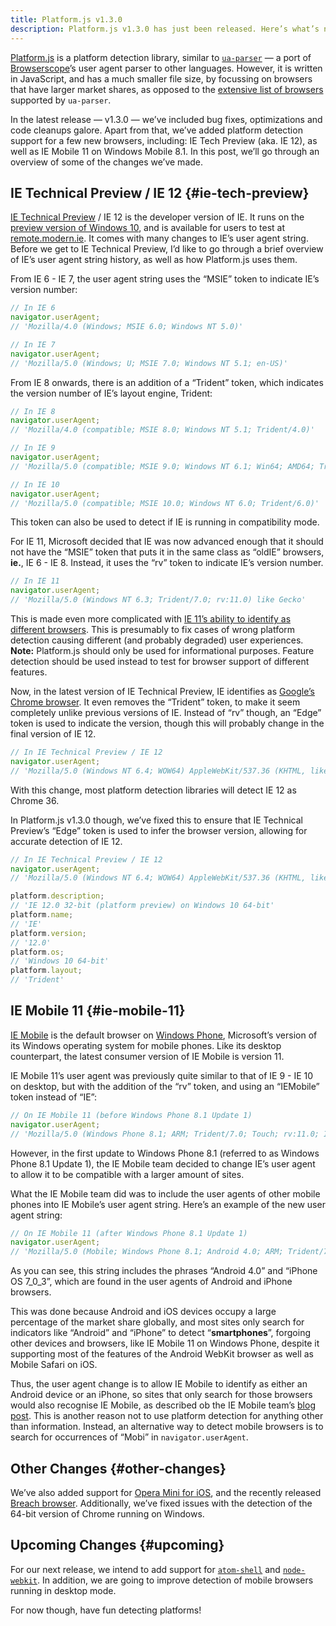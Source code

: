 ```yaml
---
title: Platform.js v1.3.0
description: Platform.js v1.3.0 has just been released. Here’s what’s new, as well as upcoming plans for future releases.
---
```


[Platform.js](https://github.com/bestiejs/platform.js) is a platform detection library, similar to [`ua-parser`](http://www.uaparser.org/) — a port of [Browserscope](http://www.browserscope.org/)’s user agent parser to other languages. However, it is written in JavaScript, and has a much smaller file size, by focussing on browsers that have larger market shares, as opposed to the [extensive list of browsers](https://github.com/ua-parser/uap-core/blob/master/regexes.yaml) supported by `ua-parser`.

In the latest release — v1.3.0 — we’ve included bug fixes, optimizations and code cleanups galore. Apart from that, we’ve added platform detection support for a few new browsers, including: IE Tech Preview (aka. IE 12), as well as IE Mobile 11 on Windows Mobile 8.1. In this post, we’ll go through an overview of some of the changes we’ve made.

## IE Technical Preview / IE 12 {#ie-tech-preview}

[IE Technical Preview](http://devchannel.modern.ie/) / IE 12 is the developer version of IE. It runs on the [preview version of Windows 10](http://windows.microsoft.com/en-us/windows/preview), and is available for users to test at [remote.modern.ie](https://remote.modern.ie/). It comes with many changes to IE’s user agent string. Before we get to IE Technical Preview, I’d like to go through a brief overview of IE’s user agent string history, as well as how Platform.js uses them.

From IE 6 - IE 7, the user agent string uses the “MSIE” token to indicate IE’s version number:

```js
// In IE 6
navigator.userAgent;
// 'Mozilla/4.0 (Windows; MSIE 6.0; Windows NT 5.0)'

// In IE 7
navigator.userAgent;
// 'Mozilla/5.0 (Windows; U; MSIE 7.0; Windows NT 5.1; en-US)'
```

From IE 8 onwards, there is an addition of a “Trident” token, which indicates the version number of IE’s layout engine, Trident:

```js
// In IE 8
navigator.userAgent;
// 'Mozilla/4.0 (compatible; MSIE 8.0; Windows NT 5.1; Trident/4.0)'

// In IE 9
navigator.userAgent;
// 'Mozilla/5.0 (compatible; MSIE 9.0; Windows NT 6.1; Win64; AMD64; Trident/5.0)'

// In IE 10
navigator.userAgent;
// 'Mozilla/5.0 (compatible; MSIE 10.0; Windows NT 6.0; Trident/6.0)'
```

This token can also be used to detect if IE is running in compatibility mode.

For IE 11, Microsoft decided that IE was now advanced enough that it should not have the “MSIE” token that puts it in the same class as “oldIE” browsers, **ie.**, IE 6 - IE 8. Instead, it uses the “rv” token to indicate IE’s version number.

```js
// In IE 11
navigator.userAgent;
// 'Mozilla/5.0 (Windows NT 6.3; Trident/7.0; rv:11.0) like Gecko'
```

This is made even more complicated with [IE 11’s ability to identify as different browsers](http://blogs.msdn.com/b/ieinternals/archive/2013/09/21/internet-explorer-11-user-agent-string-ua-string-sniffing-compatibility-with-gecko-webkit.aspx). This is presumably to fix cases of wrong platform detection causing different (and probably degraded) user experiences. **Note:** Platform.js should only be used for informational purposes. Feature detection should be used instead to test for browser support of different features.

Now, in the latest version of IE Technical Preview, IE identifies as [Google’s Chrome browser](https://google.com/chrome). It even removes the “Trident” token, to make it seem completely unlike previous versions of IE. Instead of “rv” though, an “Edge” token is used to indicate the version, though this will probably change in the final version of IE 12.

```js
// In IE Technical Preview / IE 12
navigator.userAgent;
// 'Mozilla/5.0 (Windows NT 6.4; WOW64) AppleWebKit/537.36 (KHTML, like Gecko) Chrome/36.0.1985.143 Safari/537.36 Edge/12.0'
```

With this change, most platform detection libraries will detect IE 12 as Chrome 36.

<!-- include post_image.html image='/blog/platform.js-v1.3.0/jsperf.jpg' caption='IE 12 detected as Chrome 36 on [jsPerf.com](http://jsperf.com/).' -->

In Platform.js v1.3.0 though, we’ve fixed this to ensure that IE Technical Preview’s “Edge” token is used to infer the browser version, allowing for accurate detection of IE 12.

```js
// In IE Technical Preview / IE 12
navigator.userAgent;
// 'Mozilla/5.0 (Windows NT 6.4; WOW64) AppleWebKit/537.36 (KHTML, like Gecko) Chrome/36.0.1985.143 Safari/537.36 Edge/12.0'

platform.description;
// 'IE 12.0 32-bit (platform preview) on Windows 10 64-bit'
platform.name;
// 'IE'
platform.version;
// '12.0'
platform.os;
// 'Windows 10 64-bit'
platform.layout;
// 'Trident'
```

## IE Mobile 11 {#ie-mobile-11}

[IE Mobile](http://www.microsoft.com/en-ie/mobile/) is the default browser on [Windows Phone](http://windowsphone.com/), Microsoft’s version of its Windows operating system for mobile phones. Like its desktop counterpart, the latest consumer version of IE Mobile is version 11.

IE Mobile 11’s user agent was previously quite similar to that of IE 9 - IE 10 on desktop, but with the addition of the “rv” token, and using an “IEMobile” token instead of “IE”:

```js
// On IE Mobile 11 (before Windows Phone 8.1 Update 1)
navigator.userAgent;
// 'Mozilla/5.0 (Windows Phone 8.1; ARM; Trident/7.0; Touch; rv:11.0; IEMobile/11.0; NOKIA; Lumia 920) like Gecko'
```

However, in the first update to Windows Phone 8.1 (referred to as Windows Phone 8.1 Update 1), the IE Mobile team decided to change IE’s user agent to allow it to be compatible with a larger amount of sites.

What the IE Mobile team did was to include the user agents of other mobile phones into IE Mobile’s user agent string. Here’s an example of the new user agent string:

```js
// On IE Mobile 11 (after Windows Phone 8.1 Update 1)
navigator.userAgent;
// 'Mozilla/5.0 (Mobile; Windows Phone 8.1; Android 4.0; ARM; Trident/7.0; Touch; rv:11.0; IEMobile/11.0; NOKIA; Lumia 920) like iPhone OS 7_0_3 Mac OS X AppleWebKit/537 (KHTML, like Gecko) Mobile Safari/537'
```

As you can see, this string includes the phrases “Android 4.0” and “iPhone OS 7_0_3”, which are found in the user agents of Android and iPhone browsers.

This was done because Android and iOS devices occupy a large percentage of the market share globally, and most sites only search for indicators like “Android” and “iPhone” to detect “**smartphones**”, forgoing other devices and browsers, like IE Mobile 11 on Windows Phone, despite it supporting most of the features of the Android WebKit browser as well as Mobile Safari on iOS.

Thus, the user agent change is to allow IE Mobile to identify as either an Android device or an iPhone, so sites that only search for those browsers would also recognise IE Mobile, as described ob the IE Mobile team’s [blog post](http://blogs.msdn.com/b/ie/archive/2014/07/31/the-mobile-web-should-just-work-for-everyone.aspx). This is another reason not to use platform detection for anything other than information. Instead, an alternative way to detect mobile browsers is to search for occurrences of “Mobi” in `navigator.userAgent`.

## Other Changes {#other-changes}

We’ve also added support for [Opera Mini for iOS](http://www.opera.com/mobile/mini/iphone), and the recently released [Breach browser](http://breach.cc). Additionally, we’ve fixed issues with the detection of the 64-bit version of Chrome running on Windows.

## Upcoming Changes {#upcoming}

For our next release, we intend to add support for [`atom-shell`](https://github.com/atom/atom-shell/releases) and [`node-webkit`](https://github.com/rogerwang/node-webkit). In addition, we are going  to improve detection of mobile browsers running in desktop mode.

For now though, have fun detecting platforms!
